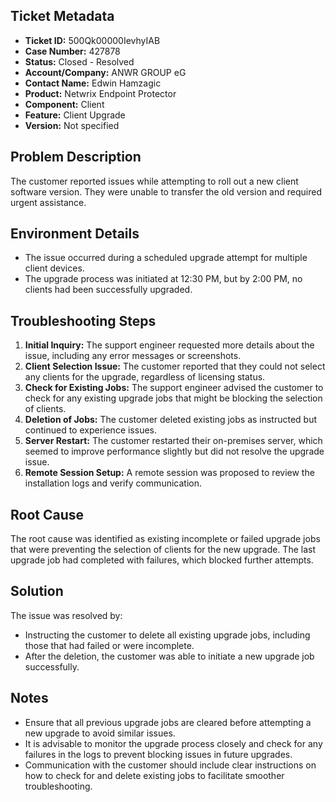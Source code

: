 ## Ticket Metadata
- **Ticket ID:** 500Qk00000IevhyIAB
- **Case Number:** 427878
- **Status:** Closed - Resolved
- **Account/Company:** ANWR GROUP eG
- **Contact Name:** Edwin Hamzagic
- **Product:** Netwrix Endpoint Protector
- **Component:** Client
- **Feature:** Client Upgrade
- **Version:** Not specified

## Problem Description
The customer reported issues while attempting to roll out a new client software version. They were unable to transfer the old version and required urgent assistance.

## Environment Details
- The issue occurred during a scheduled upgrade attempt for multiple client devices.
- The upgrade process was initiated at 12:30 PM, but by 2:00 PM, no clients had been successfully upgraded.

## Troubleshooting Steps
1. **Initial Inquiry:** The support engineer requested more details about the issue, including any error messages or screenshots.
2. **Client Selection Issue:** The customer reported that they could not select any clients for the upgrade, regardless of licensing status.
3. **Check for Existing Jobs:** The support engineer advised the customer to check for any existing upgrade jobs that might be blocking the selection of clients.
4. **Deletion of Jobs:** The customer deleted existing jobs as instructed but continued to experience issues.
5. **Server Restart:** The customer restarted their on-premises server, which seemed to improve performance slightly but did not resolve the upgrade issue.
6. **Remote Session Setup:** A remote session was proposed to review the installation logs and verify communication.

## Root Cause
The root cause was identified as existing incomplete or failed upgrade jobs that were preventing the selection of clients for the new upgrade. The last upgrade job had completed with failures, which blocked further attempts.

## Solution
The issue was resolved by:
- Instructing the customer to delete all existing upgrade jobs, including those that had failed or were incomplete.
- After the deletion, the customer was able to initiate a new upgrade job successfully.

## Notes
- Ensure that all previous upgrade jobs are cleared before attempting a new upgrade to avoid similar issues.
- It is advisable to monitor the upgrade process closely and check for any failures in the logs to prevent blocking issues in future upgrades.
- Communication with the customer should include clear instructions on how to check for and delete existing jobs to facilitate smoother troubleshooting.